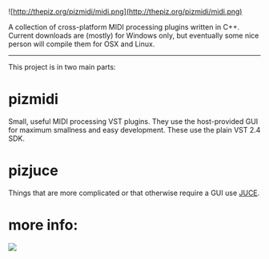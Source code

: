 ![http://thepiz.org/pizmidi/midi.png](http://thepiz.org/pizmidi/midi.png)

A collection of cross-platform MIDI processing plugins written in C++. Current downloads are (mostly) for Windows only, but eventually some nice person will compile them for OSX and Linux.

---

This project is in two main parts:

# pizmidi #
Small, useful MIDI processing VST plugins. They use the host-provided GUI for maximum smallness and easy development. These use the plain VST 2.4 SDK.

# pizjuce #
Things that are more complicated or that otherwise require a GUI use [JUCE](http://www.rawmaterialsoftware.com/).

# more info: #
[![](http://thepiz.org/plugins/logo.png)](http://thepiz.org/plugins)